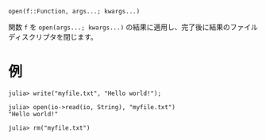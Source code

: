 ```
open(f::Function, args...; kwargs...)
```

関数 `f` を `open(args...; kwargs...)` の結果に適用し、完了後に結果のファイルディスクリプタを閉じます。

# 例

```jldoctest
julia> write("myfile.txt", "Hello world!");

julia> open(io->read(io, String), "myfile.txt")
"Hello world!"

julia> rm("myfile.txt")
```
